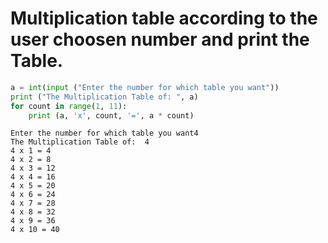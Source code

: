 # Multiplication table according to the user choosen number and print the Table.


```python
a = int(input ("Enter the number for which table you want"))      
print ("The Multiplication Table of: ", a)    
for count in range(1, 11): 
    print (a, 'x', count, '=', a * count)    
```

    Enter the number for which table you want4
    The Multiplication Table of:  4
    4 x 1 = 4
    4 x 2 = 8
    4 x 3 = 12
    4 x 4 = 16
    4 x 5 = 20
    4 x 6 = 24
    4 x 7 = 28
    4 x 8 = 32
    4 x 9 = 36
    4 x 10 = 40
    
